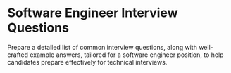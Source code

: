 # Software Engineer Interview Questions

Prepare a detailed list of common interview questions, along with well-crafted example answers, tailored for a software engineer position, to help candidates prepare effectively for technical interviews.